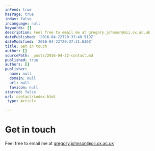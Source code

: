```yaml
---
inFeed: true
hasPage: true
inNav: false
inLanguage: null
keywords: []
description: Feel free to email me at gregory.johnson@oii.ox.ac.uk
datePublished: '2016-04-22T20:37:40.519Z'
dateModified: '2016-04-22T20:37:31.630Z'
title: Get in touch
author: []
sourcePath: _posts/2016-04-22-contact.md
published: true
authors: []
publisher:
  name: null
  domain: null
  url: null
  favicon: null
starred: false
url: contact/index.html
_type: Article

---
```

# Get in touch

Feel free to email me at gregory.johnson@oii.ox.ac.uk